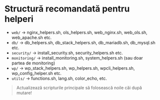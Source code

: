# Structură recomandată pentru helperi

- `web/`        → nginx_helpers.sh, ols_helpers.sh, web_nginx.sh, web_ols.sh, web_apache.sh etc.
- `db/`         → db_helpers.sh, db_stack_helpers.sh, db_mariadb.sh, db_mysql.sh etc.
- `security/`   → install_security.sh, security_helpers.sh etc.
- `monitoring/` → install_monitoring.sh, system_helpers.sh (sau doar partea de monitoring)
- `wp/`         → wp_stack_helpers.sh, wp_helpers.sh, wpcli_helpers.sh, wp_config_helper.sh etc.
- `utils/`      → functions.sh, lang.sh, color_echo, etc.

> Actualizează scripturile principale să folosească noile căi după mutare!
